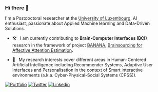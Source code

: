### Hi there 👋  

I'm a Postdoctoral researcher at the [University of Luxembourg](https://www.uni.lu/), AI enthusiast, passionate about Applied Machine learning and Data-Driven Solutions.

* 🛠  &nbsp;	 I am currently contributing to <b>Brain-Computer Interfaces (BCI)</b> research in the framework of project [BANANA](https://wwwfr.uni.lu/recherche/fstm/dcs/projets_de_recherche/brainsourcing_for_affective_attention_estimation), [Brainsourcing for Affective Attention Estimation](https://project-banana.eu/).

* 🔎  &nbsp;	 My research interests cover different areas in Human-Centered Artificial Intelligence including Recommender Systems, Adaptive User Interfaces and Personalisation in the context of Smart interactive environments (a.k.a. Cyber-Physical-Social Systems (CPSS)).



[![Portfolio](https://img.shields.io/badge/Portfolio-BereketYILMA-Black?style=flat-square&logo=&link=https://surafelml.github.io)](https://bekyilma.github.io/)
[![Twitter](https://img.shields.io/badge/Twitter-Profile-black?style=flat-square&logo=twitter&link=https://twitter.com/surafelml)](https://twitter.com/bek_yilma)
[![Linkedin](https://img.shields.io/badge/Linkedin-Profile-black?style=flat-square&logo=Linkedin&logoColor=white&link=https://www.linkedin.com/in/surafelml/)](https://www.linkedin.com/in/bekyilma/)



